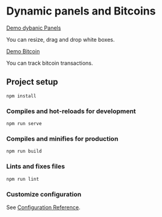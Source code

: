 # Dynamic panels and Bitcoins

[Demo dybanic Panels](https://volokolamskspb.github.io/Vue-Test/)

You can resize, drag and drop white boxes.

[Demo Bitcoin](https://volokolamskspb.github.io/Vue-Test/bitcoin/)

You can track bitcoin transactions.

## Project setup
```
npm install
```

### Compiles and hot-reloads for development
```
npm run serve
```

### Compiles and minifies for production
```
npm run build
```

### Lints and fixes files
```
npm run lint
```

### Customize configuration
See [Configuration Reference](https://cli.vuejs.org/config/).
